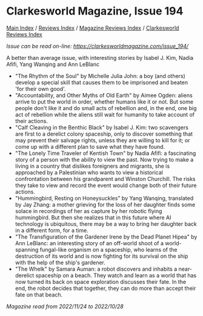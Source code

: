 # Clarkesworld Magazine, Issue 194

[Main Index](../../../README.md) / [Reviews Index](../../README.md) / [Magazine Reviews Index](../README.md) / [Clarkesworld Reviews Index](README.md)

*Issue can be read on-line: <https://clarkesworldmagazine.com/issue_194/>*

A better than average issue, with interesting stories by Isabel J. Kim, Nadia Afifi, Yang Wanqing and Ann LeBlanc
- "The Rhythm of the Soul" by Michelle Julia John: a boy (and others) develop a special skill that causes them to be imprisoned and beaten 'for their own good'.
- "Accountability, and Other Myths of Old Earth" by Aimee Ogden: aliens arrive to put the world in order, whether humans like it or not. But some people don't like it and do small acts of rebellion and, in the end, one big act of rebellion while the aliens still wait for humanity to take account of their actions.
- "Calf Cleaving in the Benthic Black" by Isabel J. Kim: two scavengers are first to a derelict colony spaceship, only to discover something that may prevent their salvage rights, unless they are willing to kill for it; or come up with a different plan to save what they have found.
- "The Lonely Time Traveler of Kentish Town" by Nadia Afifi: a fascinating story of a person with the ability to view the past. Now trying to make a living in a country that dislikes foreigners and migrants, she is approached by a Palestinian who wants to view a historical confrontation between his grandparent and Winston Churchill. The risks they take to view and record the event would change both of their future actions.
- "Hummingbird, Resting on Honeysuckles" by Yang Wanqing, translated by Jay Zhang: a mother grieving for the loss of her daughter finds some solace in recordings of her as capture by her robotic flying hummingbird. But then she realizes that in this future where AI technology is ubiquitous, there may be a way to bring her daughter back in a different form, for a time.
- "The Transfiguration of the Gardener Irene by the Dead Planet Hipea" by Ann LeBlanc: an interesting story of an off-world shoot of a world-spanning fungal-like organism on a spaceship, who learns of the destruction of its world and is now fighting for its survival on the ship with the help of the ship's gardener.
- "The Whelk" by Samara Auman: a robot discovers and inhabits a near-derelict spaceship on a beach. They watch and learn as a world that has now turned its back on space exploration discusses their fate. In the end, the robot decides that together, they can do more than accept their fate on that beach.

*Magazine read from 2022/11/24 to 2022/10/28*

